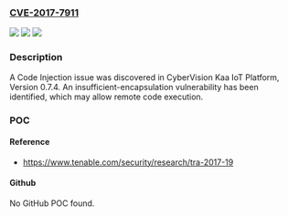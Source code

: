 ### [CVE-2017-7911](https://cve.mitre.org/cgi-bin/cvename.cgi?name=CVE-2017-7911)
![](https://img.shields.io/static/v1?label=Product&message=CyberVision%20Kaa%20IoT%20Platform&color=blue)
![](https://img.shields.io/static/v1?label=Version&message=n%2Fa&color=blue)
![](https://img.shields.io/static/v1?label=Vulnerability&message=CWE-485&color=brighgreen)

### Description

A Code Injection issue was discovered in CyberVision Kaa IoT Platform, Version 0.7.4. An insufficient-encapsulation vulnerability has been identified, which may allow remote code execution.

### POC

#### Reference
- https://www.tenable.com/security/research/tra-2017-19

#### Github
No GitHub POC found.


